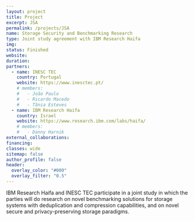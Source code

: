 ```yaml
---
layout: project
title: Project
excerpt: JSA
permalink: /projects/JSA
name: Storage Security and Benchmarking Research
type: Joint study agreement with IBM Research Haifa
img:
status: Finished
website:
duration:
partners:
  - name: INESC TEC
    country: Portugal
    website: https://www.inesctec.pt/
    # members:
    #   - João Paulo
    #   - Ricardo Macedo
    #   - Tânia Esteves
  - name: IBM Research Haifa
    country: Israel
    website: https://www.research.ibm.com/labs/haifa/
    # members:
    #   - Danny Harnik
external_collaborations:
financing:
classes: wide
sitemap: false
author_profile: false
header:
  overlay_color: "#000"
  overlay_filter: "0.5"
---
```


IBM Research Haifa and INESC TEC participate in a joint study in which the parties will do research on novel benchmarking solutions for storage systems with deduplication and compression capabilities, and on novel secure and privacy-preserving storage paradigms.
